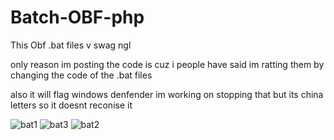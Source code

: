 # Batch-OBF-php

This Obf .bat files v swag ngl

only reason im posting the code is cuz i people have said im ratting them by changing the code of the .bat files

also it will flag windows denfender im working on stopping that but its china letters so it doesnt reconise it

![bat1](https://user-images.githubusercontent.com/89362919/149574705-ae43d9b6-e0ed-4b16-882f-5599f4df0630.PNG)
![bat3](https://user-images.githubusercontent.com/89362919/149574709-07ca24a4-7d78-4b1d-9cb6-d5f620618ed4.PNG)
![bat2](https://user-images.githubusercontent.com/89362919/149574712-2a55ddd3-31f3-4d15-8312-befa52e90600.PNG)



